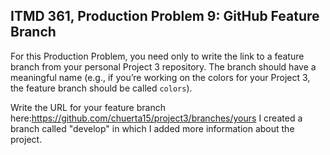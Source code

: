 ## ITMD 361, Production Problem 9: GitHub Feature Branch

For this Production Problem, you need only to write the link to a feature branch from your personal Project 3 repository. The branch should have a meaningful name (e.g., if you’re working on the colors for your Project 3, the feature branch should be called `colors`).

Write the URL for your feature branch here:https://github.com/chuerta15/project3/branches/yours
I created a branch called "develop" in which I added more information about the project.

